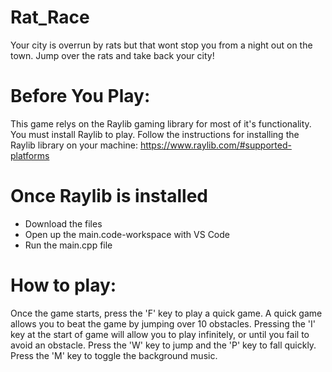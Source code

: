 # Rat_Race
Your city is overrun by rats but that wont stop you from a night out on the town. Jump over the rats and take back your city!

# Before You Play:
This game relys on the Raylib gaming library for most of it's functionality. You must install Raylib to play. 
Follow the instructions for installing the Raylib library on your machine: https://www.raylib.com/#supported-platforms

# Once Raylib is installed
- Download the files 
- Open up the main.code-workspace with VS Code
- Run the main.cpp file

# How to play:
Once the game starts, press the 'F' key to play a quick game. A quick game allows you to beat the game by jumping over 10 obstacles.
Pressing the 'I' key at the start of game will allow you to play infinitely, or until you fail to avoid an obstacle. Press the 'W' key to jump
and the 'P' key to fall quickly. Press the 'M' key to toggle the background music. 
